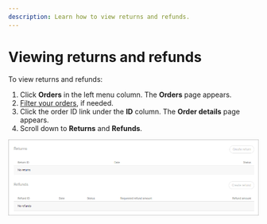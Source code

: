 ```yaml
---
description: Learn how to view returns and refunds.
---
```


# Viewing returns and refunds

To view returns and refunds:

1. Click **Orders** in the left menu column. The **Orders** page appears.
2. [Filter your orders](filtering-your-orders.md), if needed.
3. Click the order ID link under the **ID** column. The **Order details** page appears.
4. Scroll down to **Returns** and **Refunds**.

<div align="left">

<img src="../../../../.gitbook/assets/returnsandrefunds (1).png" alt="">

</div>
